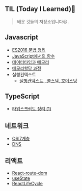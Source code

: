<div style="max-width:800px; margin:0 100px">

## TIL (Today I **Learned**)📖

> 배운 것들의 저장소입니다😃.

## Javascript

- [ES2016 문법 정리](JavaScript/ES6/README.md#let--const)
- [JavaScript에서의 함수](JavaScript/Function/README.md#일급-객체로서의-함수)
- [데이터타입과 메모리](JavaScript/%EB%8D%B0%EC%9D%B4%ED%84%B0%ED%83%80%EC%9E%85%EA%B3%BC%EB%A9%94%EB%AA%A8%EB%A6%AC//README.md#)
- [메모리할당 과정](JavaScript/%EB%A9%94%EB%AA%A8%EB%A6%AC%ED%95%A0%EB%8B%B9/README.md#)
- 실행컨텍스트
  - [실행컨텍스트 , 콜스택, 호이스팅](JavaScript/%EC%8B%A4%ED%96%89%20%EC%BB%A8%ED%85%8D%EC%8A%A4%ED%8A%B8//%EC%8B%A4%ED%96%89%EC%BB%A8%ED%85%8D%EC%8A%A4%ED%8A%B8%2C%ED%98%B8%EC%9D%B4%EC%8A%A4%ED%8C%85/README.md)

## TypeScript

- [타입스크립트 정리 (1)](./TypeScript/TypeScript01/README.md)

## 네트워크

- [OSI7계층](네트워크/OSI7%EA%B3%84%EC%B8%B5/README.md#)
- [DNS](네트워크/DNS/README.md#DNS)

## 리액트

- [React-route-dom](react/React-route-dom/README.md)
- [useState](react/useState/README.md)
- [ReactLifeCycle](react/ReactLifeCycle/README.md)
</div>
